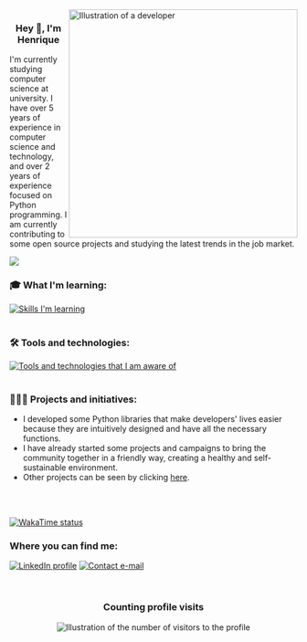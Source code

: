 <img src="https://files.catbox.moe/xq47v0.svg" alt="Illustration of a developer" min-width="400px" max-width="400px" width="400px" align="right">

### <p align="center">Hey 👋, I'm Henrique

<p align="rigth"> 
I'm currently studying computer science at university. I have over 5 years of experience in computer science and technology, and over 2 years of experience focused on Python programming. I am currently contributing to some open source projects and studying the latest trends in the job market.
</p>

![](https://hit.yhype.me/github/profile?user_id=78804989)

### 🎓 What I'm learning:
[![Skills I'm learning](https://skillicons.dev/icons?i=python,flask,php)](https://github.com/henrique-coder)<br><br>

### 🛠️ Tools and technologies:
[![Tools and technologies that I am aware of](https://skillicons.dev/icons?i=vscode,pycharm,sqlite,git,github,docker,linux,windows)](https://github.com/henrique-coder)<br><br>

### 👩🏻‍💻 Projects and initiatives:
- I developed some Python libraries that make developers' lives easier because they are intuitively designed and have all the necessary functions.
- I have already started some projects and campaigns to bring the community together in a friendly way, creating a healthy and self-sustainable environment.
- Other projects can be seen by clicking [here](https://github.com/Henrique-Coder?tab=repositories).

<br><br>

[![WakaTime status](https://wakatime.com/share/@firehdpower/33286698-2d85-4de0-84bc-ad935619b803.svg)](https://wakatime.com/@firehdpower)<br>

### Where you can find me:
[![LinkedIn profile](https://img.shields.io/badge/Henrique-blue?style=for-the-badge&logo=linkedin&logoColor=white&link=https://www.linkedin.com/in/henrique-coder)](https://www.linkedin.com/in/henrique-coder)
[![Contact e-mail](https://img.shields.io/badge/gbcjiz08n@mozmail.com-blue?style=for-the-badge&logo=gmail&logoColor=white&link=mailto:gbcjiz08n@mozmail.com)](mailto:gbcjiz08n@mozmail.com)

<br>

<div align="center">
  <h3><b>Counting profile visits</b></h3>
</div>

<p align="center">
  <img
    src="https://profile-counter.glitch.me/henrique-coder/count.svg"
    alt="Illustration of the number of visitors to the profile"
  />
</p>
